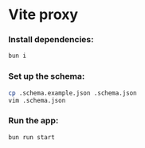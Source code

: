 # Vite proxy

### Install dependencies:

```bash
bun i
```

### Set up the schema:

```bash
cp .schema.example.json .schema.json
vim .schema.json
```

### Run the app:

```bash
bun run start
```
